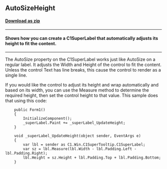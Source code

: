 ## AutoSizeHeight
#### [Download as zip](https://grapecity.github.io/DownGit/#/home?url=https://github.com/GrapeCity/ComponentOne-WinForms-Samples/tree/master/NetFramework\SuperTooltip\CS\AutoSizeHeight)
____
#### Shows how you can create a C1SuperLabel that automatically adjusts its height to fit the content.
____
The AutoSize property on the C1SuperLabel works just like AutoSize on a regular label.
It adjusts the Width and Height of the control to fit the content.
Unless the control Text has line breaks, this cause the control to render as a single line.

If you would like the control to adjust its height and wrap automatically and based on its width, 
you can use the Measure method to determine the required height, then set the control height to that value. This sample does that using this code:

```
    public Form1()
    {
        InitializeComponent();
        _superLabel.Paint += _superLabel_UpdateHeight;
    }

    void _superLabel_UpdateHeight(object sender, EventArgs e)
    {
        var lbl = sender as C1.Win.C1SuperTooltip.C1SuperLabel;
        var sz = lbl.Measure(lbl.Width - lbl.Padding.Left - lbl.Padding.Right);
        lbl.Height = sz.Height + lbl.Padding.Top + lbl.Padding.Bottom;
    }
```
